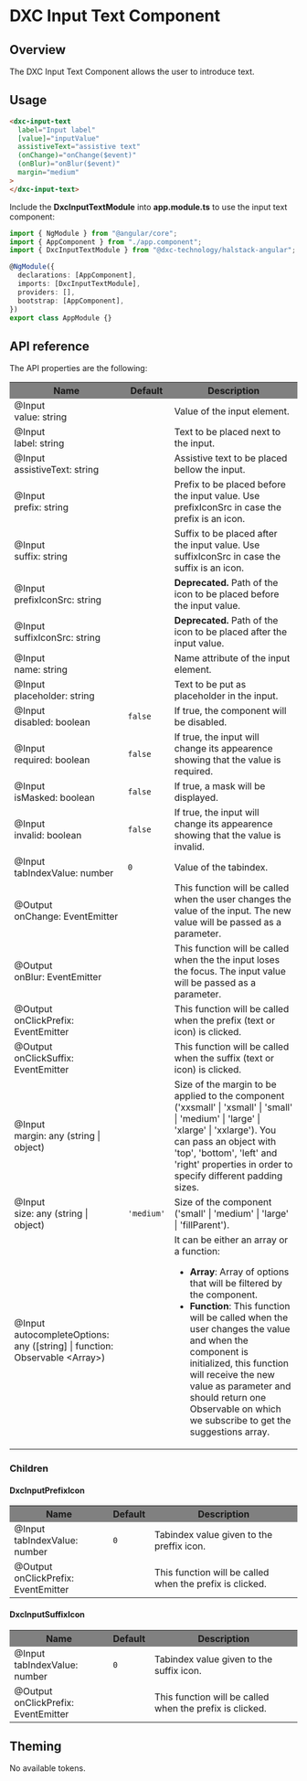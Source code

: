 # DXC Input Text Component

## Overview

The DXC Input Text Component allows the user to introduce text.

## Usage

```html
<dxc-input-text
  label="Input label"
  [value]="inputValue"
  assistiveText="assistive text"
  (onChange)="onChange($event)"
  (onBlur)="onBlur($event)"
  margin="medium"
>
</dxc-input-text>
```

Include the **DxcInputTextModule** into **app.module.ts** to use the input text component:

```ts
import { NgModule } from "@angular/core";
import { AppComponent } from "./app.component";
import { DxcInputTextModule } from "@dxc-technology/halstack-angular";

@NgModule({
  declarations: [AppComponent],
  imports: [DxcInputTextModule],
  providers: [],
  bootstrap: [AppComponent],
})
export class AppModule {}
```

## API reference

The API properties are the following:

<table>
    <tr style="background-color: grey">
        <th>Name</th>
        <th>Default</th>
        <th>Description</th>
    </tr>
    <tr>
        <td>@Input<br>value: string</td>
        <td></td>
        <td>Value of the input element.</td>
    </tr>
    <tr>
        <td>@Input<br>label: string</td>
        <td></td>
        <td>Text to be placed next to the input.</td>
    </tr>
    <tr>
        <td>@Input<br>assistiveText: string</td>
        <td></td>
        <td>Assistive text to be placed bellow the input.</td>
    </tr>
    <tr>
        <td>@Input<br>prefix: string</td>
        <td></td>
        <td>
        Prefix to be placed before the input value. Use prefixIconSrc in case the
        prefix is an icon.
        </td>
    </tr>
    <tr>
        <td>@Input<br>suffix: string</td>
        <td></td>
        <td>
        Suffix to be placed after the input value. Use suffixIconSrc in case the
        suffix is an icon.
        </td>
    </tr>
    <tr>
        <td>@Input<br>prefixIconSrc: string</td>
        <td></td>
        <td><b>Deprecated.</b> Path of the icon to be placed before the input value.</td>
    </tr>
    <tr>
        <td>@Input<br>suffixIconSrc: string</td>
        <td></td>
        <td><b>Deprecated.</b> Path of the icon to be placed after the input value.</td>
    </tr>
    <tr>
        <td>@Input<br>name: string</td>
        <td></td>
        <td>Name attribute of the input element.</td>
    </tr>
    <tr>
        <td>@Input<br>placeholder: string</td>
        <td></td>
        <td>Text to be put as placeholder in the input.</td>
    </tr>
    <tr>
        <td>@Input<br>disabled: boolean</td>
        <td><code>false</code></td>
        <td>If true, the component will be disabled.</td>
    </tr>
    <tr>
        <td>@Input<br>required: boolean</td>
        <td><code>false</code></td>
        <td>
        If true, the input will change its appearence showing that the value is
        required.
        </td>
    </tr>
    <tr>
        <td>@Input<br>isMasked: boolean</td>
        <td><code>false</code></td>
        <td>
        If true, a mask will be displayed.
        </td>
    </tr>
    <tr>
        <td>@Input<br>invalid: boolean</td>
        <td><code>false</code></td>
        <td>
        If true, the input will change its appearence showing that the value is
        invalid.
        </td>
    </tr>
    <tr>
      <td>@Input<br>tabIndexValue: number</td>
      <td><code>0</code></td>
      <td>
        Value of the tabindex.
      </td>
    </tr>
    <tr>
        <td>@Output<br>onChange: EventEmitter</td>
        <td></td>
        <td>
        This function will be called when the user changes the value of the input.
        The new value will be passed as a parameter.
        </td>
    </tr>
    <tr>
        <td>@Output<br>onBlur: EventEmitter</td>
        <td></td>
        <td>
        This function will be called when the the input loses the focus. The input
        value will be passed as a parameter.
        </td>
    </tr>
    <tr>
        <td>@Output<br>onClickPrefix: EventEmitter</td>
        <td></td>
        <td>
        This function will be called when the prefix (text or icon) is clicked.
        </td>
    </tr>
    <tr>
        <td>@Output<br>onClickSuffix: EventEmitter</td>
        <td></td>
        <td>
        This function will be called when the suffix (text or icon) is clicked.
        </td>
    </tr>
    <tr>
        <td>@Input<br>margin: any (string | object)</td>
        <td></td>
        <td>
        Size of the margin to be applied to the component ('xxsmall' | 'xsmall' |
        'small' | 'medium' | 'large' | 'xlarge' | 'xxlarge'). You can pass an
        object with 'top', 'bottom', 'left' and 'right' properties in order to
        specify different padding sizes.
        </td>
    </tr>
    <tr>
        <td>@Input<br>size: any (string | object)</td>
        <td><code>'medium'</code></td>
        <td>
        Size of the component ('small' | 'medium' | 'large' | 'fillParent').
        </td>
    </tr>
    <tr>
        <td>@Input<br>
        autocompleteOptions: any ([string] | function: Observable &lt;Array&gt;)
        </td>
        <td><code></code></td>
        <td>
        It can be either an array or a function:
        <ul>
            <li>
            <b>Array</b>: Array of options that will be filtered by the component.
            </li>
            <li>
            <b>Function</b>: This function will be called when the user changes
            the value and when the component is initialized, this function will receive 
            the new value as parameter and should return one Observable on which we subscribe 
            to get the suggestions array.
            </li>
        </ul>
        </td>
    </tr>
</table>

### Children
#### DxcInputPrefixIcon

<table>
    <tr style="background-color: grey">
        <th>Name</th>
        <th>Default</th>
        <th>Description</th>
    </tr>
    <tr>
        <td>@Input<br>tabIndexValue: number</td>
        <td><code>0</code></td>
        <td>Tabindex value given to the preffix icon.</td>
  </tr>
    <tr>
        <td>@Output<br>onClickPrefix: EventEmitter</td>
        <td></td>
        <td>This function will be called when the prefix is clicked.</td>
  </tr>
</table>

#### DxcInputSuffixIcon

<table>
    <tr style="background-color: grey">
        <th>Name</th>
        <th>Default</th>
        <th>Description</th>
    </tr>
    <tr>
        <td>@Input<br>tabIndexValue: number</td>
        <td><code>0</code></td>
        <td>Tabindex value given to the suffix icon.</td>
  </tr>
    <tr>
        <td>@Output<br>onClickPrefix: EventEmitter</td>
        <td></td>
        <td>This function will be called when the prefix is clicked.</td>
  </tr>
</table>

## Theming

No available tokens.
